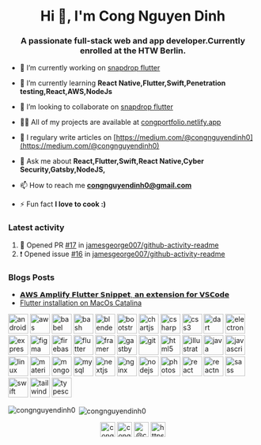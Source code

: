 <h1 align="center">Hi 👋, I'm Cong Nguyen Dinh</h1>
<h3 align="center">A passionate full-stack web and app developer.Currently enrolled at the HTW Berlin.</h3>

- 🔭 I’m currently working on [snapdrop flutter](https://github.com/congnguyendinh0/snapdrop_flutter)

- 🌱 I’m currently learning **React Native,Flutter,Swift,Penetration testing,React,AWS,NodeJs**

- 👯 I’m looking to collaborate on [snapdrop flutter](https://github.com/congnguyendinh0/snapdrop_flutter)

- 👨‍💻 All of my projects are available at [congportfolio.netlify.app](congportfolio.netlify.app)

- 📝 I regulary write articles on [https://medium.com/@congnguyendinh0](https://medium.com/@congnguyendinh0)

- 💬 Ask me about **React,Flutter,Swift,React Native,Cyber Security,Gatsby,NodeJS,**

- 📫 How to reach me **congnguyendinh0@gmail.com**

- ⚡ Fun fact **I love to cook :)**

### Latest activity
  
  <!--START_SECTION:activity-->
1. 💪 Opened PR [#17](https://github.com//jamesgeorge007/github-activity-readme/pull/17) in [jamesgeorge007/github-activity-readme](https://github.com//jamesgeorge007/github-activity-readme)
2. ❗️ Opened issue [#16](https://github.com//jamesgeorge007/github-activity-readme/issues/16) in [jamesgeorge007/github-activity-readme](https://github.com//jamesgeorge007/github-activity-readme)
<!--END_SECTION:activity-->

### Blogs Posts
<!-- BLOG-POST-LIST:START -->
- [𝗔𝗪𝗦 𝗔𝗺𝗽𝗹𝗶𝗳𝘆 𝗙𝗹𝘂𝘁𝘁𝗲𝗿 𝗦𝗻𝗶𝗽𝗽𝗲𝘁, 𝗮𝗻 𝗲𝘅𝘁𝗲𝗻𝘀𝗶𝗼𝗻 𝗳𝗼𝗿 𝗩𝗦𝗖𝗼𝗱𝗲](https://medium.com/@congnguyendinh0/-ace082339ae?source=rss-2cdd4fc874d7------2)
- [Flutter installation on MacOs Catalina](https://medium.com/swlh/flutter-installation-on-macos-catalina-dfcbbbec09c9?source=rss-2cdd4fc874d7------2)
<!-- BLOG-POST-LIST:END -->

<p align="left"><img src="https://devicons.github.io/devicon/devicon.git/icons/android/android-original-wordmark.svg" alt="android" width="40" height="40"/> <img src="https://devicons.github.io/devicon/devicon.git/icons/amazonwebservices/amazonwebservices-original-wordmark.svg" alt="aws" width="40" height="40"/> <img src="https://www.vectorlogo.zone/logos/babeljs/babeljs-icon.svg" alt="babel" width="40" height="40"/> <img src="https://www.vectorlogo.zone/logos/gnu_bash/gnu_bash-icon.svg" alt="bash" width="40" height="40"/> <img src="https://download.blender.org/branding/community/blender_community_badge_white.svg" alt="blender" width="40" height="40"/> <img src="https://devicons.github.io/devicon/devicon.git/icons/bootstrap/bootstrap-plain.svg" alt="bootstrap" width="40" height="40"/> <img src="https://www.chartjs.org/media/logo-title.svg" alt="chartjs" width="40" height="40"/> <img src="https://devicons.github.io/devicon/devicon.git/icons/csharp/csharp-original.svg" alt="csharp" width="40" height="40"/> <img src="https://devicons.github.io/devicon/devicon.git/icons/css3/css3-original-wordmark.svg" alt="css3" width="40" height="40"/> <img src="https://www.vectorlogo.zone/logos/dartlang/dartlang-icon.svg" alt="dart" width="40" height="40"/> <img src="https://devicons.github.io/devicon/devicon.git/icons/electron/electron-original.svg" alt="electron" width="40" height="40"/> <img src="https://devicons.github.io/devicon/devicon.git/icons/express/express-original-wordmark.svg" alt="express" width="40" height="40"/> <img src="https://www.vectorlogo.zone/logos/figma/figma-icon.svg" alt="figma" width="40" height="40"/> <img src="https://www.vectorlogo.zone/logos/firebase/firebase-icon.svg" alt="firebase" width="40" height="40"/> <img src="https://www.vectorlogo.zone/logos/flutterio/flutterio-icon.svg" alt="flutter" width="40" height="40"/> <img src="https://www.vectorlogo.zone/logos/framer/framer-icon.svg" alt="framer" width="40" height="40"/> <img src="https://www.vectorlogo.zone/logos/gatsbyjs/gatsbyjs-icon.svg" alt="gastby" width="40" height="40"/> <img src="https://www.vectorlogo.zone/logos/git-scm/git-scm-icon.svg" alt="git" width="40" height="40"/> <img src="https://devicons.github.io/devicon/devicon.git/icons/html5/html5-original-wordmark.svg" alt="html5" width="40" height="40"/> <img src="https://www.vectorlogo.zone/logos/adobe_illustrator/adobe_illustrator-icon.svg" alt="illustrator" width="40" height="40"/> <img src="https://devicons.github.io/devicon/devicon.git/icons/java/java-original-wordmark.svg" alt="java" width="40" height="40"/> <img src="https://devicons.github.io/devicon/devicon.git/icons/javascript/javascript-original.svg" alt="javascript" width="40" height="40"/> <img src="https://devicons.github.io/devicon/devicon.git/icons/linux/linux-original.svg" alt="linux" width="40" height="40"/> <img src="https://raw.githubusercontent.com/prplx/svg-logos/5585531d45d294869c4eaab4d7cf2e9c167710a9/svg/materialize.svg" alt="materialize" width="40" height="40"/> <img src="https://devicons.github.io/devicon/devicon.git/icons/mongodb/mongodb-original-wordmark.svg" alt="mongodb" width="40" height="40"/> <img src="https://devicons.github.io/devicon/devicon.git/icons/mysql/mysql-original-wordmark.svg" alt="mysql" width="40" height="40"/> <img src="https://cdn.worldvectorlogo.com/logos/nextjs-3.svg" alt="nextjs" width="40" height="40"/> <img src="https://devicons.github.io/devicon/devicon.git/icons/nginx/nginx-original.svg" alt="nginx" width="40" height="40"/> <img src="https://devicons.github.io/devicon/devicon.git/icons/nodejs/nodejs-original-wordmark.svg" alt="nodejs" width="40" height="40"/> <img src="https://devicons.github.io/devicon/devicon.git/icons/photoshop/photoshop-plain.svg" alt="photoshop" width="40" height="40"/> <img src="https://devicons.github.io/devicon/devicon.git/icons/react/react-original-wordmark.svg" alt="react" width="40" height="40"/> <img src="https://reactnative.dev/img/header_logo.svg" alt="reactnative" width="40" height="40"/> <img src="https://devicons.github.io/devicon/devicon.git/icons/sass/sass-original.svg" alt="sass" width="40" height="40"/> <img src="https://devicons.github.io/devicon/devicon.git/icons/swift/swift-original-wordmark.svg" alt="swift" width="40" height="40"/> <img src="https://www.vectorlogo.zone/logos/tailwindcss/tailwindcss-icon.svg" alt="tailwind" width="40" height="40"/> <img src="https://devicons.github.io/devicon/devicon.git/icons/typescript/typescript-original.svg" alt="typescript" width="40" height="40"/></p><p><img align="left" src="https://github-readme-stats.vercel.app/api/top-langs/?username=congnguyendinh0&layout=compact&hide=html" alt="congnguyendinh0" /></p>

<p>&nbsp;<img align="center" src="https://github-readme-stats.vercel.app/api?username=congnguyendinh0&show_icons=true" alt="congnguyendinh0" /></p>

<p align="center">
<a href="https://dev.to/congnguyendinh0" target="blank"><img align="center" src="https://cdn.jsdelivr.net/npm/simple-icons@3.0.1/icons/dev-dot-to.svg" alt="congnguyendinh0" height="30" width="30" /></a>
<a href="https://linkedin.com/in/congnguyendinh0" target="blank"><img align="center" src="https://cdn.jsdelivr.net/npm/simple-icons@3.0.1/icons/linkedin.svg" alt="congnguyendinh0" height="30" width="30" /></a>
<a href="https://medium.com/@congnguyendinh0" target="blank"><img align="center" src="https://cdn.jsdelivr.net/npm/simple-icons@3.0.1/icons/medium.svg" alt="@congnguyendinh0" height="30" width="30" /></a>
<a href="https://www.youtube.com/c/https://www.youtube.com/watch?v=sfrbaadwatk" target="blank"><img align="center" src="https://cdn.jsdelivr.net/npm/simple-icons@3.0.1/icons/youtube.svg" alt="https://www.youtube.com/watch?v=sfrbaadwatk" height="30" width="30" /></a>
</p>
